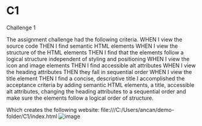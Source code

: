 # C1
Challenge 1

The assignment challenge had the following criteria.
WHEN I view the source code
THEN I find semantic HTML elements
WHEN I view the structure of the HTML elements
THEN I find that the elements follow a logical structure independent of styling and positioning
WHEN I view the icon and image elements
THEN I find accessible alt attributes
WHEN I view the heading attributes
THEN they fall in sequential order
WHEN I view the title element
THEN I find a concise, descriptive title
I accomplished the acceptance criteria by adding semantic HTML elements, a title, accessible alt attributes, changing the heading attributes to a sequential order and make sure the elements follow a logical order of structure. 

Which creates the following website: file:///C:/Users/ancan/demo-folder/C1/index.html
![image](https://user-images.githubusercontent.com/107436867/178132044-399c9526-a39f-4248-9fde-d0c7f6d0841e.png)
